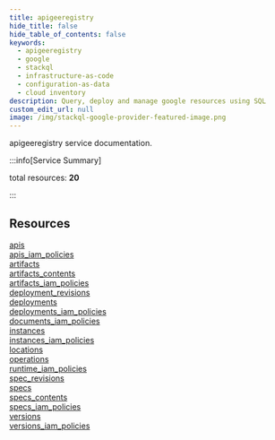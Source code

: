 ```yaml
---
title: apigeeregistry
hide_title: false
hide_table_of_contents: false
keywords:
  - apigeeregistry
  - google
  - stackql
  - infrastructure-as-code
  - configuration-as-data
  - cloud inventory
description: Query, deploy and manage google resources using SQL
custom_edit_url: null
image: /img/stackql-google-provider-featured-image.png
---
```


apigeeregistry service documentation.

:::info[Service Summary]

total resources: __20__  

:::

## Resources
<div class="row">
<div class="providerDocColumn">
<a href="/services/apigeeregistry/apis/">apis</a><br />
<a href="/services/apigeeregistry/apis_iam_policies/">apis_iam_policies</a><br />
<a href="/services/apigeeregistry/artifacts/">artifacts</a><br />
<a href="/services/apigeeregistry/artifacts_contents/">artifacts_contents</a><br />
<a href="/services/apigeeregistry/artifacts_iam_policies/">artifacts_iam_policies</a><br />
<a href="/services/apigeeregistry/deployment_revisions/">deployment_revisions</a><br />
<a href="/services/apigeeregistry/deployments/">deployments</a><br />
<a href="/services/apigeeregistry/deployments_iam_policies/">deployments_iam_policies</a><br />
<a href="/services/apigeeregistry/documents_iam_policies/">documents_iam_policies</a><br />
<a href="/services/apigeeregistry/instances/">instances</a>
</div>
<div class="providerDocColumn">
<a href="/services/apigeeregistry/instances_iam_policies/">instances_iam_policies</a><br />
<a href="/services/apigeeregistry/locations/">locations</a><br />
<a href="/services/apigeeregistry/operations/">operations</a><br />
<a href="/services/apigeeregistry/runtime_iam_policies/">runtime_iam_policies</a><br />
<a href="/services/apigeeregistry/spec_revisions/">spec_revisions</a><br />
<a href="/services/apigeeregistry/specs/">specs</a><br />
<a href="/services/apigeeregistry/specs_contents/">specs_contents</a><br />
<a href="/services/apigeeregistry/specs_iam_policies/">specs_iam_policies</a><br />
<a href="/services/apigeeregistry/versions/">versions</a><br />
<a href="/services/apigeeregistry/versions_iam_policies/">versions_iam_policies</a>
</div>
</div>